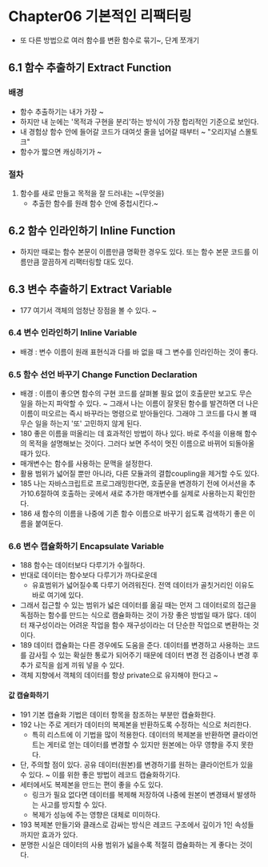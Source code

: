 # Chapter06 기본적인 리팩터링

-   또 다른 방법으로 여러 함수를 변환 함수로 묶기~, 단계 쪼개기

## 6.1 함수 추출하기 Extract Function

### 배경

-   함수 추출하기는 내가 가장 ~
-   하지만 내 눈에는 '목적과 구현을 분리'하는 방식이 가장 합리적인 기준으로 보인다.
-   내 경험상 함수 안에 들어갈 코드가 대여섯 줄을 넘어갈 때부터 ~ "오리지널 스몰토크"
-   함수가 짧으면 캐싱하기가 ~

### 절차

1. 함수를 새로 만들고 목적을 잘 드러내는 ~(무엇을)
    - 추출한 함수를 원래 함수 안에 중첩시킨다.~

## 6.2 함수 인라인하기 Inline Function

-   하지만 때로는 함수 본문이 이름만큼 명확한 경우도 있다. 또는 함수 본문 코드를 이름만큼 깔끔하게 리팩터링할 대도 있다.

## 6.3 변수 추출하기 Extract Variable

-   177 여기서 객체의 엄청난 장점을 볼 수 있다. ~

### 6.4 변수 인라인하기 Inline Variable

-   배경 : 변수 이름이 원래 표현식과 다를 바 없을 때 그 변수를 인라인하는 것이 좋다.

### 6.5 함수 선언 바꾸기 Change Function Declaration

-   배경 : 이름이 좋으면 함수의 구현 코드를 살펴볼 필요 없이 호출문만 보고도 무슨 일을 하는지 파악할 수 있다. ~ 그래서 나는 이름이 잘못된 함수를 발견하면 더 나은 이름이 떠오르는 즉시 바꾸라는 명령으로 받아들인다. 그래야 그 코드를 다시 볼 때 무슨 일을 하는지 '또' 고민하지 않게 된다.
-   180 좋은 이름을 떠올리는 데 효과적인 방법이 하나 있다. 바로 주석을 이용해 함수의 목적을 설명해보는 것이다. 그러다 보면 주석이 멋진 이름으로 바뀌어 되돌아올 때가 있다.
-   매개변수는 함수를 사용하는 문맥을 설정한다.
-   활용 범위가 넓어질 뿐만 아니라, 다른 모듈과의 결합coupling을 제거할 수도 있다.
-   185 나는 자바스크립트로 프로그래밍한다면, 호출문을 변경하기 전에 어서션을 추가10.6절하여 호출하는 곳에서 새로 추가한 매개변수를 실제로 사용하는지 확인한다.
-   186 새 함수의 이름을 나중에 기존 함수 이름으로 바꾸기 쉽도록 검색하기 좋은 이름을 붙여둔다.

### 6.6 변수 캡슐화하기 Encapsulate Variable

-   188 함수는 데이터보다 다루기가 수월하다.
-   반대로 데이터는 함수보다 다루기가 까다로운데
    -   유효범위가 넓어질수록 다루기 어려워진다. 전역 데이터가 골칫거리인 이유도 바로 여기에 있다.
-   그래서 접근할 수 있는 범위가 넓은 데이터를 옮길 때는 먼저 그 데이터로의 접근을 독점하는 함수를 만드는 식으로 캠슐화하는 것이 가장 좋은 방법일 때가 많다. 데이터 재구성이라는 어려운 작업을 함수 재구성이라는 더 단순한 작업으로 변환하는 것이다.
-   189 데이터 캡슐화는 다른 경우에도 도움을 준다. 데이터를 변경하고 사용하는 코드를 감사힐 수 있는 확실한 통로가 되어주기 때문에 데이터 변경 전 검증이나 변경 후 추가 로직을 쉽게 끼워 넣을 수 있다.
-   객체 지향에서 객체의 데이터를 항상 private으로 유지해야 한다고 ~

#### **값 캡슐화하기**

-   191 기본 캡슐화 기법은 데이터 항목을 참조하는 부분만 캡슐화한다.
-   192 나는 주로 게터가 데이터의 복제본을 반환하도록 수정하는 식으로 처리한다.
    -   특히 리스트에 이 기법을 많이 적용한다. 데이터의 복제본을 반환하면 클라이언트는 게터로 얻는 데이터를 변경할 수 있지만 원본에는 아무 영향을 주지 못한다.
-   단, 주의할 점이 있다. 공유 데이터(원본)를 변경하기를 원하는 클라이언트가 있을 수 있다. ~ 이를 위한 좋은 방법이 레코드 캡슐화하기다.
-   세터에서도 복제본을 만드는 편이 좋을 수도 있다.
    -   링크가 필요 없다면 데이터를 복제해 저장하여 나중에 원본이 변경돼서 발생하는 사고를 방지할 수 있다.
    -   복제가 성능에 주는 영향은 대체로 미미하다.
-   193 복제본 만들기와 클래스로 감싸는 방식은 레코드 구조에서 깊이가 1인 속성들까지만 효과가 있다.
-   분명한 시실은 데이터의 사용 범위가 넓을수록 적절히 캡슐화하는 게 좋다는 것이다.
